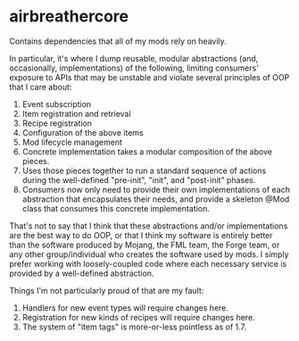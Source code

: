 airbreathercore
===============

Contains dependencies that all of my mods rely on heavily.

In particular, it's where I dump reusable, modular abstractions (and,
occasionally, implementations) of the following, limiting consumers' exposure
to APIs that may be unstable and violate several principles of OOP that I care
about:

1. Event subscription
1. Item registration and retrieval
1. Recipe registration
1. Configuration of the above items
1. Mod lifecycle management
  1. Concrete implementation takes a modular composition of the above pieces.
  1. Uses those pieces together to run a standard sequence of actions during
     the well-defined "pre-init", "init", and "post-init" phases.
  1. Consumers now only need to provide their own implementations of each
     abstraction that encapsulates their needs, and provide a skeleton @Mod
     class that consumes this concrete implementation.

That's not to say that I think that these abstractions and/or implementations
are the best way to do OOP, or that I think my software is entirely better than
the software produced by Mojang, the FML team, the Forge team, or any other
group/individual who creates the software used by mods.  I simply prefer
working with loosely-coupled code where each necessary service is provided by a
well-defined abstraction.

Things I'm not particularly proud of that are my fault:

1. Handlers for new event types will require changes here.
1. Registration for new kinds of recipes will require changes here.
1. The system of "item tags" is more-or-less pointless as of 1.7.
